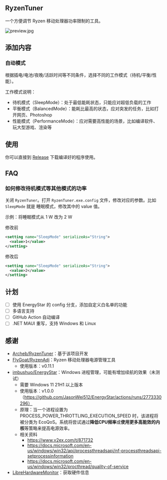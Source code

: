## RyzenTuner

一个方便调节 Ryzen 移动处理器功率限制的工具。

![preview.jpg](https://s2.loli.net/2022/08/09/6lcTD5U93g2y4Am.jpg)

## 添加内容

### 自动模式

根据插电/电池/夜晚/活跃时间等不同条件，选择不同的工作模式（待机/平衡/性能）。

工作模式说明：

* 待机模式（SleepMode）：处于最低能耗状态，只能应对超低负载的工作
* 平衡模式（BalancedMode）：能耗比最高的状态，应对突发的任务，比如打开网页、Photoshop
* 性能模式（PerformanceMode）：应对需要高性能的场景，比如编译软件、玩大型游戏、渲染等

## 使用

你可以直接到 [Release](https://github.com/zqhong/RyzenTuner/releases) 下载编译好的程序使用。

## FAQ

### 如何修改待机模式等其他模式的功率

关闭 `RyzenTuner`。打开 `RyzenTuner.exe.config` 文件，修改对应的参数。比如 `SleepMode` 就是 睡眠模式，修改其中的 value 值。

示例：将睡眠模式从 1 W 改为 2 W

修改前

```xml
<setting name="SleepMode" serializeAs="String">
  <value>1</value>
</setting>
```

修改后

```xml
<setting name="SleepMode" serializeAs="String">
  <value>2</value>
</setting>
```

## 计划

- [ ] 使用 EnergyStar 的 config 分支，添加自定义白名单的功能
- [ ] 多语言支持
- [ ] GitHub Action 自动编译
- [ ] .NET MAUI 重写，支持 Windows 和 Linux

## 感谢

* [Archeb/RyzenTuner](https://github.com/Archeb/RyzenTuner)：基于该项目开发
* [FlyGoat/RyzenAdj](https://github.com/FlyGoat/RyzenAdj)：Ryzen 移动处理器电源管理工具
  * 使用版本：v0.11.1
* [imbushuo/EnergyStar](https://github.com/imbushuo/EnergyStar)：Windows 进程管理，可能有增加续航的效果（未测试）
  * 需要 Windows 11 21H1 以上版本
  * 使用版本：v1.0.0（https://github.com/JasonWei512/EnergyStar/actions/runs/2773330296）
  * 原理：当一个进程设置为 PROCESS_POWER_THROTTLING_EXECUTION_SPEED 时，该进程将被分类为 EcoQoS。系统将尝试通过**降低CPU频率**或**使用更多高能效的内核**等策略来提高电源效率。
  * 相关资料
    * https://www.v2ex.com/t/871732
    * https://docs.microsoft.com/en-us/windows/win32/api/processthreadsapi/nf-processthreadsapi-setprocessinformation
    * https://docs.microsoft.com/en-us/windows/win32/procthread/quality-of-service
* [LibreHardwareMonitor](https://github.com/LibreHardwareMonitor/LibreHardwareMonitor)：获取硬件信息